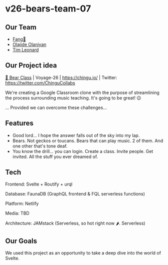 # v26-bears-team-07

## Our Team
- [Fang🦁](https://github.com/armchair-traveller)
- [Olajide Olaniyan](https://github.com/jidemobell)
- [Tim Leonard](https://github.com/iamtimleonard)

## Our Project idea

[🎼 Bear Class](https://bearclass.netlify.app/) | Voyage-26 | https://chingu.io/ | Twitter: https://twitter.com/ChinguCollabs

We're creating a Google Classroom clone with the purpose of streamlining the process surrounding music teaching. It's going to be great! 😉

... Provided we can overcome these challenges...

## Features

- Good lord... I hope the answer falls out of the sky into my lap.
- Bears. Not geckos or toucans. Bears that can play music. 2 of them. And one other that's tone deaf.
- You know the drill... you can login. Create a class. Invite people. Get invited. All the stuff you ever dreamed of.

## Tech

Frontend: Svelte + Routify + urql

Database: FaunaDB (GraphQL frontend & FQL serverless functions)

Platform: Netlify

Media: TBD

Architecture: JAMstack (Serverless, so hot right now 🌶. Serverless)

## Our Goals

We used this project as an opportunity to take a deep dive into the world of Svelte.
